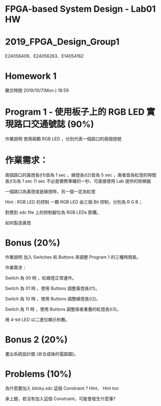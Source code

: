# FPGA-based System Design - Lab01 HW
# 2019_FPGA_Design_Group1
E24056409、E24056263、E14054162

# Homework 1
繳交時間
2019/10/7(Mon.) 18:59

# Program 1 - 使用板子上的 RGB LED 實現路口交通號誌 (90%)
作業說明
使用兩顆 RGB LED ，分別代表一個路口的兩個燈號

# 作業需求：

兩個路口的黃燈長(t1)皆為 1 sec ，綠燈長(t2)皆為 5 sec ，兩者皆為紅燈的時間長(t3)為 1 sec (1 sec 不必是實際準確的一秒，可直接使用 Lab 提供的除頻器

一個路口為黃燈或是綠燈時，另一個一定為紅燈

Hint : RGB LED 的控制
一顆 RGB LED 由三個 Bit 控制，分別為 R G B；

對應到 xdc file 上的控制腳位為 RGB LEDs 那欄。

如何製造黃燈

# Bonus (20%)
作業說明
加入 Switches 和 Buttons 來調整 Program 1 的三種時間長。

作業需求：

Switch 為 00 時 ，紅綠燈正常運作。

Switch 為 01 時 ，使用 Buttons 調整黃燈長(t1)。

Switch 為 10 時 ，使用 Buttons 調整綠燈長(t2)。

Switch 為 11 時 ，使用 Buttons 調整兩者重疊的紅燈長(t3)。

用 4-bit LED 以二進位顯示秒數。

# Bonus 2 (20%)
畫出系統設計圖 (非合成後的電路圖)。

# Problems (10%)
為什麼要加入 blinky.xdc 這個 Constraint ?
Hint、 Hint too

承上題，若沒有加入這個 Constraint，可能會發生什麼事?
